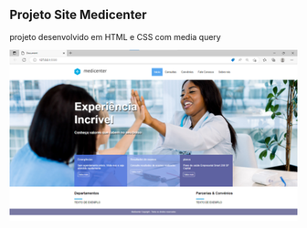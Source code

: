 ## Projeto Site Medicenter

projeto desenvolvido em HTML e CSS com media query

<img src="images/Projeto.Medicenter.png" alt="print">
